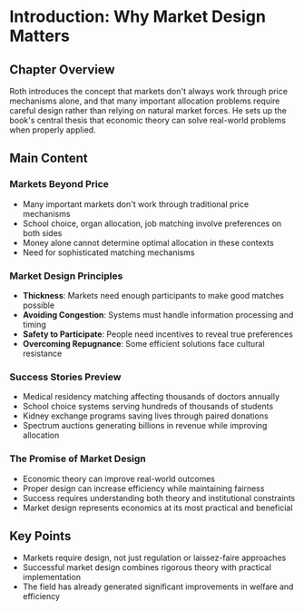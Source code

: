 # Introduction: Why Market Design Matters

## Chapter Overview
Roth introduces the concept that markets don't always work through price mechanisms alone, and that many important allocation problems require careful design rather than relying on natural market forces. He sets up the book's central thesis that economic theory can solve real-world problems when properly applied.

## Main Content

### Markets Beyond Price
- Many important markets don't work through traditional price mechanisms
- School choice, organ allocation, job matching involve preferences on both sides
- Money alone cannot determine optimal allocation in these contexts
- Need for sophisticated matching mechanisms

### Market Design Principles
- **Thickness**: Markets need enough participants to make good matches possible
- **Avoiding Congestion**: Systems must handle information processing and timing
- **Safety to Participate**: People need incentives to reveal true preferences
- **Overcoming Repugnance**: Some efficient solutions face cultural resistance

### Success Stories Preview
- Medical residency matching affecting thousands of doctors annually
- School choice systems serving hundreds of thousands of students
- Kidney exchange programs saving lives through paired donations
- Spectrum auctions generating billions in revenue while improving allocation

### The Promise of Market Design
- Economic theory can improve real-world outcomes
- Proper design can increase efficiency while maintaining fairness
- Success requires understanding both theory and institutional constraints
- Market design represents economics at its most practical and beneficial

## Key Points
- Markets require design, not just regulation or laissez-faire approaches
- Successful market design combines rigorous theory with practical implementation
- The field has already generated significant improvements in welfare and efficiency